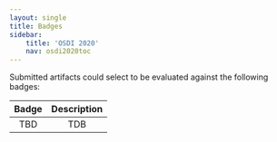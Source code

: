```yaml
---
layout: single
title: Badges
sidebar:
    title: 'OSDI 2020'
    nav: osdi2020toc
---
```


Submitted artifacts could select to be evaluated against the following badges:

| Badge | Description |
|:-----:|:-----------:|
| TBD   | TDB         |